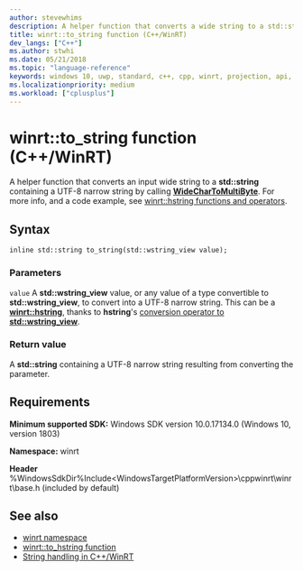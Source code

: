 ```yaml
---
author: stevewhims
description: A helper function that converts a wide string to a std::string containing a UTF-8 narrow string.
title: winrt::to_string function (C++/WinRT)
dev_langs: ["C++"]
ms.author: stwhi
ms.date: 05/21/2018
ms.topic: "language-reference"
keywords: windows 10, uwp, standard, c++, cpp, winrt, projection, api, reference
ms.localizationpriority: medium
ms.workload: ["cplusplus"]
---
```


# winrt::to_string function (C++/WinRT)

A helper function that converts an input wide string to a **std::string** containing a UTF-8 narrow string by calling [**WideCharToMultiByte**](https://msdn.microsoft.com/library/windows/desktop/dd374130). For more info, and a code example, see [winrt::hstring functions and operators](/windows/uwp/cpp-and-winrt-apis/strings#winrthstring-functions-and-operators).

## Syntax
```cppwinrt
inline std::string to_string(std::wstring_view value);
```

### Parameters
`value`
A **std::wstring_view** value, or any value of a type convertible to **std::wstring_view**, to convert into a UTF-8 narrow string. This can be a [**winrt::hstring**](hstring.md), thanks to **hstring**'s [conversion operator to **std::wstring_view**](/uwp/cpp-ref-for-winrt/hstring#hstringoperator-stdwstring_view).

### Return value
A **std::string** containing a UTF-8 narrow string resulting from converting the parameter.

## Requirements
**Minimum supported SDK:** Windows SDK version 10.0.17134.0 (Windows 10, version 1803)

**Namespace:** winrt

**Header** %WindowsSdkDir%Include\<WindowsTargetPlatformVersion>\cppwinrt\winrt\base.h (included by default)

## See also 
* [winrt namespace](winrt.md)
* [winrt::to_hstring function](to-hstring.md)
* [String handling in C++/WinRT](/windows/uwp/cpp-and-winrt-apis/strings)